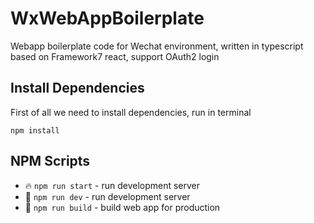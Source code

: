 # WxWebAppBoilerplate

Webapp boilerplate code for Wechat environment, written in typescript based on Framework7 react, support OAuth2 login

## Install Dependencies

First of all we need to install dependencies, run in terminal
```
npm install
```

## NPM Scripts

* 🔥 `npm run start` - run development server
* 🔧 `npm run dev` - run development server
* 🔧 `npm run build` - build web app for production

